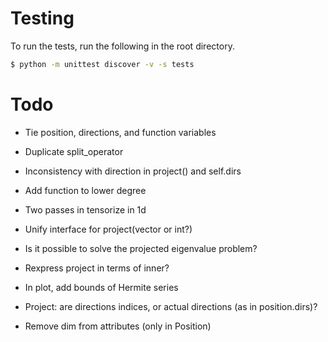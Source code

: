 # Testing

To run the tests, run the following in the root directory.

```bash
$ python -m unittest discover -v -s tests
```

# Todo

- Tie position, directions, and function variables

- Duplicate split_operator

- Inconsistency with direction in project() and self.dirs

- Add function to lower degree

- Two passes in tensorize in 1d

- Unify interface for project(vector or int?)

- Is it possible to solve the projected eigenvalue problem?

- Rexpress project in terms of inner?

- In plot, add bounds of Hermite series

- Project: are directions indices, or actual directions (as in position.dirs)?

- Remove dim from attributes (only in Position)
